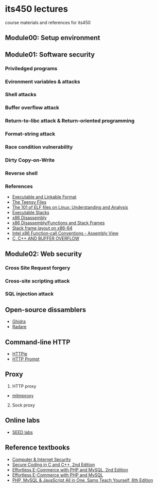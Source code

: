 # its450 lectures
course materials and references for its450

## Module00: Setup environment


## Module01: Software security
### Priviledged programs


### Evironment variables & attacks


### Shell attacks

### Buffer overflow attack

### Return-to-libc attack & Return-oriented programming

### Format-string attack

### Race condition vulnerability

### Dirty Copy-on-Write

### Reverse shell


### References
* [Executable and Linkable Format](https://en.wikipedia.org/wiki/Executable\_and\_Linkable\_Format)
* [The Teensy Files](http://www.muppetlabs.com/~breadbox/software/tiny/)
* [The 101 of ELF files on Linux: Understanding and Analysis](https://linux-audit.com/elf-binaries-on-linux-understanding-and-analysis/)
* [Executable Stacks](https://wiki.ubuntu.com/SecurityTeam/Roadmap/ExecutableStacks)
* [x86 Disassembly](https://en.wikibooks.org/wiki/X86Disassembly)
* [x86 Disassembly/Functions and Stack Frames](https://en.wikibooks.org/wiki/X86\_Disassembly/Functions\_and\_Stack\_Frames)
* [Stack frame layout on x86-64](https://eli.thegreenplace.net/2011/09/06/stack-frame-layout-on-x86-64)
* [Intel x86 Function-call Conventions - Assembly View](http://unixwiz.net/techtips/win32-callconv-asm.html)
* [C, C++ AND BUFFER OVERFLOW](https://www.tenouk.com/cncplusplusbufferoverflow.html)


## Module02: Web security
### Cross Site Request forgery


### Cross-site scripting attack


### SQL injection attack

## Open-source dissamblers
* [Ghidra](https://ghidra-sre.org/)
* [Radare](https://rada.re/r/)

## Command-line HTTP
* [HTTPie](https://httpie.org/)
* [HTTP Prompt](http://http-prompt.com/)

## Proxy
1. HTTP proxy
* [mitmproxy](https://mitmproxy.org/)

2. Sock proxy

## Online labs
* [SEED labs](https://seedsecuritylabs.org/labs.html)

## Reference textbooks
* [Computer & Internet Security](https://www.handsonsecurity.net/)
* [Secure Coding in C and C++, 2nd Edition](https://www.pearson.com/us/higher-education/program/Seacord-Secure-Coding-in-C-and-C-2nd-Edition/PGM142190.html?tab=overview)
* [Effortless E-Commerce with PHP and MySQL, 2nd Edition](https://www.pearson.com/us/higher-education/program/Ullman-Effortless-E-Commerce-with-PHP-and-My-SQL-2nd-Edition/PGM137518.html?tab=overview)
* [Effortless E-Commerce with PHP and MySQL](https://larryullman.com/books/effortless-e-commerce-with-php-and-mysql/)
* [PHP, MySQL & JavaScript All in One, Sams Teach Yourself, 6th Edition](https://www.pearson.com/us/higher-education/program/Meloni-PHP-My-SQL-Java-Script-All-in-One-Sams-Teach-Yourself-6th-Edition/PGM332748.html)
